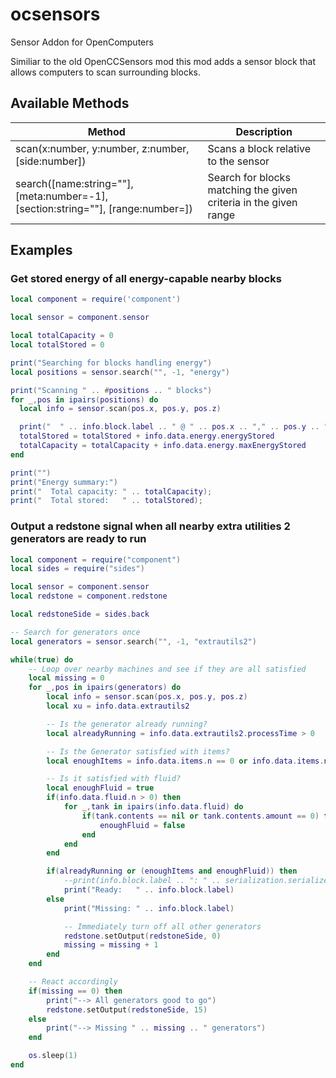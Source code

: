 # ocsensors
Sensor Addon for OpenComputers

Similiar to the old OpenCCSensors mod this mod adds a sensor block that allows
computers to scan surrounding blocks.

## Available Methods
| Method                                                                                | Description                                                      |
| ------------------------------------------------------------------------------------- | ---------------------------------------------------------------- |
| scan(x:number, y:number, z:number, [side:number])                                     | Scans a block relative to the sensor                             |
| search([name:string=""], [meta:number=-1], [section:string=""], [range:number=<max>]) | Search for blocks matching the given criteria in the given range |

## Examples

### Get stored energy of all energy-capable nearby blocks
```lua
local component = require('component')

local sensor = component.sensor

local totalCapacity = 0
local totalStored = 0

print("Searching for blocks handling energy")
local positions = sensor.search("", -1, "energy")

print("Scanning " .. #positions .. " blocks")
for _,pos in ipairs(positions) do
  local info = sensor.scan(pos.x, pos.y, pos.z)

  print("  " .. info.block.label .. " @ " .. pos.x .. "," .. pos.y .. "," .. pos.z)
  totalStored = totalStored + info.data.energy.energyStored
  totalCapacity = totalCapacity + info.data.energy.maxEnergyStored
end

print("")
print("Energy summary:")
print("  Total capacity: " .. totalCapacity);
print("  Total stored:   " .. totalStored);
```

### Output a redstone signal when all nearby extra utilities 2 generators are ready to run
```lua
local component = require("component")
local sides = require("sides")

local sensor = component.sensor
local redstone = component.redstone

local redstoneSide = sides.back

-- Search for generators once
local generators = sensor.search("", -1, "extrautils2")

while(true) do
    -- Loop over nearby machines and see if they are all satisfied
    local missing = 0
    for _,pos in ipairs(generators) do
        local info = sensor.scan(pos.x, pos.y, pos.z)
        local xu = info.data.extrautils2

        -- Is the generator already running?
        local alreadyRunning = info.data.extrautils2.processTime > 0

        -- Is the Generator satisfied with items?
        local enoughItems = info.data.items.n == 0 or info.data.items.n == #info.data.items

        -- Is it satisfied with fluid?
        local enoughFluid = true
        if(info.data.fluid.n > 0) then
            for _,tank in ipairs(info.data.fluid) do
                if(tank.contents == nil or tank.contents.amount == 0) then
                    enoughFluid = false
                end
            end
        end

        if(alreadyRunning or (enoughItems and enoughFluid)) then
            --print(info.block.label .. ": " .. serialization.serialize(info.data))
            print("Ready:   " .. info.block.label)
        else
            print("Missing: " .. info.block.label)

            -- Immediately turn off all other generators
            redstone.setOutput(redstoneSide, 0)
            missing = missing + 1
        end
    end

    -- React accordingly
    if(missing == 0) then
        print("--> All generators good to go")
        redstone.setOutput(redstoneSide, 15)
    else
        print("--> Missing " .. missing .. " generators")
    end

    os.sleep(1)
end
```
